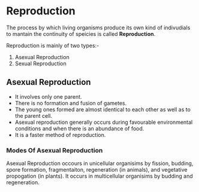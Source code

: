 # Reproduction
The process by which living organisms produce its own kind of indivudials to mantain the continuity of speicies is called **Reproduction**.

Reproduction is mainly of two types:-
1. Asexual Reproduction
2. Sexual Reproduction
  
## Asexual Reproduction
* It involves only one parent.
* There is no formation and fusion of gametes.
* The young ones formed are almost identical to each other as well as to the parent cell.
* Asexual reproduction generally occurs during favourable environmental conditions and when there is an abundance of food.
* It is a faster method of reproduction.
  
### Modes Of Asexual Reproduction
  Asexual Reproduction occours in unicellular organisims by fission, budding, spore formation, fragmentaiton, regeneration (in animals), and vegetative propogation (in plants). It occurs in multicellular organisims by budding and regeneration.
